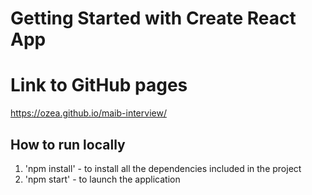 # Getting Started with Create React App

# Link to GitHub pages

https://ozea.github.io/maib-interview/

## How to run locally

1. 'npm install' - to install all the dependencies included in the project
2. 'npm start' - to launch the application
